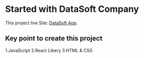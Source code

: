 # Started with DataSoft Company

This project live Site: [DataSoft App](https://github.com/facebook/create-react-app).

## Key point to create this project
1.JavaScript
2.React Libery
3.HTML & CSS

